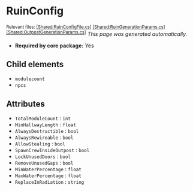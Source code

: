 # RuinConfig
<sup>Relevant files: [[Shared:RuinConfigFile.cs]](https://github.com/Regalis11/Barotrauma/blob/master/Barotrauma/BarotraumaShared/SharedSource/ContentManagement/ContentFile/RuinConfigFile.cs) [[Shared:RuinGenerationParams.cs]](https://github.com/Regalis11/Barotrauma/blob/master/Barotrauma/BarotraumaShared/SharedSource/Map/Levels/Ruins/RuinGenerationParams.cs) [[Shared:OutpostGenerationParams.cs]](https://github.com/Regalis11/Barotrauma/blob/master/Barotrauma/BarotraumaShared/SharedSource/Map/Outposts/OutpostGenerationParams.cs)</sup>
*This page was generated automatically.*

- **Required by core package:** Yes



## Child elements
- `modulecount`
- `npcs`


## Attributes
- `TotalModuleCount` : `int`
- `MinHallwayLength` : `float`
- `AlwaysDestructible` : `bool`
- `AlwaysRewireable` : `bool`
- `AllowStealing` : `bool`
- `SpawnCrewInsideOutpost` : `bool`
- `LockUnusedDoors` : `bool`
- `RemoveUnusedGaps` : `bool`
- `MinWaterPercentage` : `float`
- `MaxWaterPercentage` : `float`
- `ReplaceInRadiation` : `string`


